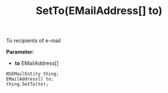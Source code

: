 ﻿---
uid: crmscript_ref_NSEMailEntity_SetTo
title: SetTo(EMailAddress[] to)
intellisense: NSEMailEntity.SetTo
keywords: NSEMailEntity, GetTo
so.topic: reference
---

To recipients of e-mail

**Parameter:** 
 - **to** EMailAddress[]

```crmscript
NSEMailEntity thing;
EMailAddress[] to;
thing.SetTo(to);
```

